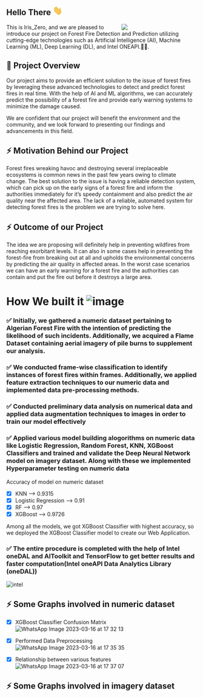 <h2> Hello There <img src="https://raw.githubusercontent.com/ABSphreak/ABSphreak/master/gifs/Hi.gif" height="25px"></h2>

<img align="right" src="https://github.com/rajput2107/rajput2107/blob/master/Assets/Developer.gif" width='200'/>

 
This is  Iris_Zero, and we are pleased to introduce our project on Forest Fire Detection and Prediction utilizing cutting-edge technologies such as Artificial Intelligence (AI), Machine Learning (ML), Deep Learning (DL), and Intel ONEAPI.👨‍💻. 

## 👯 Project Overview

Our project aims to provide an efficient solution to the issue of forest fires by leveraging these advanced technologies to detect and predict forest fires in real time. With the help of AI and ML algorithms, we can accurately predict the possibility of a forest fire and provide early warning systems to minimize the damage caused.

We are confident that our project will benefit the environment and the community, and we look forward to presenting our findings and advancements in this field. 

## ⚡ Motivation Behind our Project
Forest fires wreaking havoc and destroying several irreplaceable ecosystems is common news in the past few years owing to climate change. The best solution to the issue is having a reliable detection system, which can pick up on the early signs of a forest fire and inform the authorities immediately for it’s speedy containment and also predict the air quality near the affected area. The lack of a reliable, automated system for detecting forest fires is the problem we are trying to solve here.

## ⚡ Outcome of our Project
The idea we are proposing will definitely help in preventing wildfires from reaching exorbitant levels. It can also in some cases help in preventing the forest-fire from breaking out at all and upholds the environmental concerns by predicting the air quality in affected areas. In the worst case scenarios we can have an early warning for a forest fire and the authorities can contain and put the fire out before it destroys a large area.

# How We built it ![image](https://user-images.githubusercontent.com/72274851/218502434-f6e66043-0db0-4f85-b7f4-f33b2d33df1f.png)

### ✅ Initially, we gathered a numeric dataset pertaining to Algerian Forest Fire with the intention of predicting the likelihood of such incidents. Additionally, we acquired a Flame Dataset containing aerial imagery of pile burns to supplement our analysis.

### ✅ We conducted frame-wise classification to identify instances of forest fires within frames. Additionally, we applied feature extraction techniques to our numeric data and implemented data pre-processing methods.

### ✅ Conducted preliminary data analysis on numerical data and applied data augmentation techniques to images in order to train our model effectively

### ✅ Applied various model building alogorithms on numeric data like Logistic Regression, Random Forest, KNN, XGBoost Classifiers and trained and validate the Deep Neural Network model on imagery dataset. Along with these we implemented Hyperparameter testing on numeric data

Accuracy of model on numeric dataset 
- [x] KNN --> 0.9315
- [x] Logistic Regression --> 0.91
- [x] RF --> 0.97
- [x] XGBoost --> 0.9726

Among all the models, we got XGBoost Classifier with highest accuracy, so we deployed the XGBoost Classifier model to create our Web Application.

### ✅ The entire procedure is completed with the help of Intel oneDAL and AIToolkit and TensorFlow to get better results and faster computation(Intel oneAPI Data Analytics Library (oneDAL))
![intel](https://user-images.githubusercontent.com/72274851/218504609-585bcebe-5101-4477-bdd2-3a1ba13a64a8.png)


## ⚡ Some Graphs involved in numeric dataset

- [x] XGBoost Classifier Confusion Matrix
![WhatsApp Image 2023-03-16 at 17 32 13](https://user-images.githubusercontent.com/62347601/225611081-dd889e13-466a-4cab-a1b1-fc46a3c90f92.jpg)

- [x] Performed Data Preprocessing
![WhatsApp Image 2023-03-16 at 17 35 35](https://user-images.githubusercontent.com/62347601/225611682-bbe9e188-30c9-4cbf-bba4-3a05d47fbfda.jpg)

- [x] Relationship between various features
![WhatsApp Image 2023-03-16 at 17 37 07](https://user-images.githubusercontent.com/62347601/225612214-992c753a-dfa2-4a1d-a0d9-682ab2b551c9.jpg)


## ⚡ Some Graphs involved in imagery dataset
